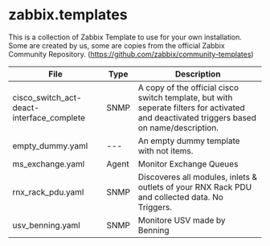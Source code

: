 # zabbix.templates

This is a collection of Zabbix Template to use for your own installation.
Some are created by us, some are copies from the official Zabbix Community Repository. (https://github.com/zabbix/community-templates)

| File | Type | Description
| --- | --- | ---
| cisco_switch_act-deact-interface_complete | SNMP | A copy of the official cisco switch template, but with seperate filters for activated and deactivated triggers based on name/description.
| empty_dummy.yaml | --- | An empty dummy template with not items.
| ms_exchange.yaml | Agent | Monitor Exchange Queues
| rnx_rack_pdu.yaml | SNMP | Discoveres all modules, inlets & outlets of your RNX Rack PDU and collected data. No Triggers.
| usv_benning.yaml | SNMP | Monitore USV made by Benning